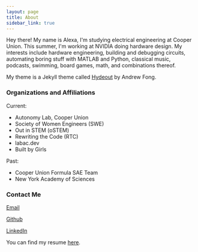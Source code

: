 ```yaml
---
layout: page
title: About
sidebar_link: true
---
```



<p>
Hey there! My name is Alexa, I'm studying electrical engineering at Cooper Union. This summer, I'm working at NVIDIA doing hardware design. My interests include hardware engineering, building and debugging circuits, automating boring stuff with MATLAB and Python, classical music, podcasts, swimming, board games, math, and combinations thereof.
  
</p>
<p>  
  My theme is a Jekyll theme called <a href="https://github.com/fongandrew/hydeout">Hydeout</a> by Andrew Fong.
</p>

<h3>Organizations and Affiliations</h3>

Current:
* Autonomy Lab, Cooper Union
* Society of Women Engineers (SWE)
* Out in STEM (oSTEM)
* Rewriting the Code (RTC)
* labac.dev
* Built by Girls

Past:
* Cooper Union Formula SAE Team
* New York Academy of Sciences

<h3>Contact Me</h3>
<p><a href="mailto:alexajakob@tutanota.com">Email</a></p>
<p><a href="https://github.com/wolframalexa">Github</a></p>
<p><a href="https://www.linkedin.com/in/alexa-jakob/">LinkedIn</a></p>

<p>You can find my resume <a href="https://drive.google.com/file/d/1UjsTEW6EO8v8u-iKgrbpjXNs0mANIVqU/view?usp=sharing">here</a>.</p>
